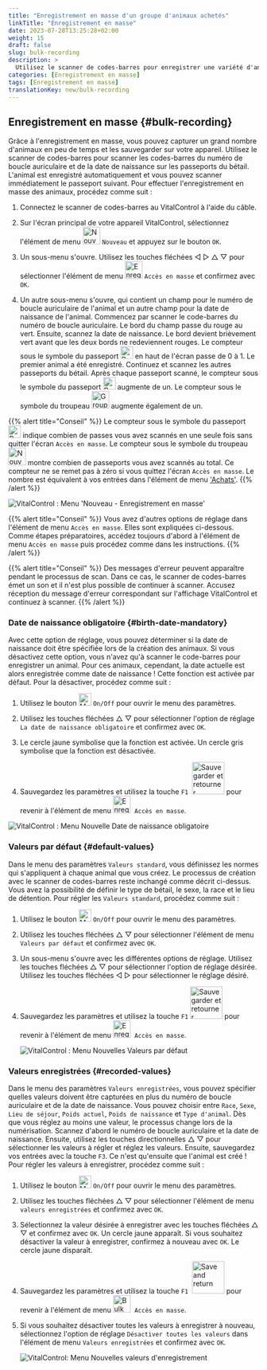 ```yaml
---
title: "Enregistrement en masse d'un groupe d'animaux achetés"
linkTitle: "Enregistrement en masse"
date: 2023-07-28T13:25:28+02:00
weight: 15
draft: false
slug: bulk-recording
description: >
  Utilisez le scanner de codes-barres pour enregistrer une variété d'animaux.
categories: [Enregistrement en masse]
tags: [Enregistrement en masse]
translationKey: new/bulk-recording
---
```

## Enregistrement en masse {#bulk-recording}

Grâce à l'enregistrement en masse, vous pouvez capturer un grand nombre d'animaux en peu de temps et les sauvegarder sur votre appareil. Utilisez le scanner de codes-barres pour scanner les codes-barres du numéro de boucle auriculaire et de la date de naissance sur les passeports du bétail. L'animal est enregistré automatiquement et vous pouvez scanner immédiatement le passeport suivant. Pour effectuer l'enregistrement en masse des animaux, procédez comme suit :

1. Connectez le scanner de codes-barres au VitalControl à l'aide du câble.

2. Sur l'écran principal de votre appareil VitalControl, sélectionnez l'élément de menu <img src="/icons/main/new-animal.svg" width="35" align="bottom" alt="Nouvel animal" /> `Nouveau` et appuyez sur le bouton `OK`.

3. Un sous-menu s'ouvre. Utilisez les touches fléchées ◁ ▷ △ ▽ pour sélectionner l'élément de menu <img src="/icons/main/barcode-scan.svg" width="35" align="bottom" alt="Enregistrement en masse" /> `Accès en masse` et confirmez avec `OK`.

4. Un autre sous-menu s'ouvre, qui contient un champ pour le numéro de boucle auriculaire de l'animal et un autre champ pour la date de naissance de l'animal. Commencez par scanner le code-barres du numéro de boucle auriculaire. Le bord du champ passe du rouge au vert. Ensuite, scannez la date de naissance. Le bord devient brièvement vert avant que les deux bords ne redeviennent rouges. Le compteur sous le symbole du passeport <img src="/icons/header/animal-passports.svg" width="25" align="bottom" alt="Passeports animaux" title="Passeports animaux" /> en haut de l'écran passe de 0 à 1. Le premier animal a été enregistré. Continuez et scannez les autres passeports du bétail. Après chaque passeport scanné, le compteur sous le symbole du passeport <img src="/icons/header/animal-passports.svg" width="25" align="bottom" alt="Passeports animaux" title="Passeports animaux" /> augmente de un. Le compteur sous le symbole du troupeau <img src="/icons/header/group.svg" width="35" align="bottom" alt="Groupe d'animaux"  title="Groupe d'animaux" /> augmente également de un.

{{% alert title="Conseil" %}}
Le compteur sous le symbole du passeport <img src="/icons/header/animal-passports.svg" width="25" align="bottom" alt="Passeports animaliers" title="Passeports animaliers" /> indique combien de passes vous avez scannés en une seule fois sans quitter l'écran `Accès en masse`. Le compteur sous le symbole du troupeau <img src="/icons/header/group.svg" width="35" align="bottom" alt="Nouvel animal" /> montre combien de passeports vous avez scannés au total. Ce compteur ne se remet pas à zéro si vous quittez l'écran `Accès en masse`. Le nombre est équivalent à vos entrées dans l'élément de menu ['Achats'](../new-on-farm/purchased-animals/).
{{% /alert %}}

   ![VitalControl : Menu 'Nouveau - Enregistrement en masse'](../images/bulk-recording.png "Enregistrement en masse")

{{% alert title="Conseil" %}}
Vous avez d'autres options de réglage dans l'élément de menu `Accès en masse`. Elles sont expliquées ci-dessous. Comme étapes préparatoires, accédez toujours d'abord à l'élément de menu `Accès en masse` puis procédez comme dans les instructions.
{{% /alert %}}

{{% alert title="Conseil" %}}
Des messages d'erreur peuvent apparaître pendant le processus de scan. Dans ce cas, le scanner de codes-barres émet un son et il n'est plus possible de continuer à scanner. Accusez réception du message d'erreur correspondant sur l'affichage VitalControl et continuez à scanner.
{{% /alert %}}

### Date de naissance obligatoire {#birth-date-mandatory}

Avec cette option de réglage, vous pouvez déterminer si la date de naissance doit être spécifiée lors de la création des animaux. Si vous désactivez cette option, vous n'avez qu'à scanner le code-barres pour enregistrer un animal. Pour ces animaux, cependant, la date actuelle est alors enregistrée comme date de naissance ! Cette fonction est activée par défaut. Pour la désactiver, procédez comme suit :

1. Utilisez le bouton <img src="/icons/gear.svg" width="25" align="bottom" alt="Menu des paramètres" /> `On/Off` pour ouvrir le menu des paramètres.

2. Utilisez les touches fléchées △ ▽ pour sélectionner l'option de réglage `La date de naissance obligatoire` et confirmez avec `OK`.

3. Le cercle jaune symbolise que la fonction est activée. Un cercle gris symbolise que la fonction est désactivée.

4. Sauvegardez les paramètres et utilisez la touche `F1` &nbsp;<img src="/icons/footer/save_exit.svg" width="65" align="bottom" alt="Sauvegarder et retourner" /> pour revenir à l'élément de menu <img src="/icons/main/barcode-scan.svg" width="35" align="bottom" alt="Enregistrement en masse" />&nbsp; `Accès en masse`.

![VitalControl : Menu Nouvelle Date de naissance obligatoire](../images/birthdate.png "Date de naissance obligatoire")

### Valeurs par défaut {#default-values}

Dans le menu des paramètres `Valeurs standard`, vous définissez les normes qui s'appliquent à chaque animal que vous créez. Le processus de création avec le scanner de codes-barres reste inchangé comme décrit ci-dessus. Vous avez la possibilité de définir le type de bétail, le sexe, la race et le lieu de détention. Pour régler les `Valeurs standard`, procédez comme suit :

1. Utilisez le bouton <img src="/icons/gear.svg" width="25" align="bottom" alt="Menu des paramètres" /> `On/Off` pour ouvrir le menu des paramètres.

2. Utilisez les touches fléchées △ ▽ pour sélectionner l'élément de menu `Valeurs par défaut` et confirmez avec `OK`.

3. Un sous-menu s'ouvre avec les différentes options de réglage. Utilisez les touches fléchées △ ▽ pour sélectionner l'option de réglage désirée. Utilisez les touches fléchées ◁ ▷ pour sélectionner le réglage désiré.

4. Sauvegardez les paramètres et utilisez la touche `F1`&nbsp;<img src="/icons/footer/save_exit.svg" width="65" align="bottom" alt="Sauvegarder et retourner" /> pour revenir à l'élément de menu <img src="/icons/main/barcode-scan.svg" width="35" align="bottom" alt="Enregistrement en masse" />&nbsp; `Accès en masse`.

   ![VitalControl : Menu Nouvelles Valeurs par défaut](../images/defaultvalues.png "Valeurs par défaut")

### Valeurs enregistrées {#recorded-values}

Dans le menu des paramètres `Valeurs enregistrées`, vous pouvez spécifier quelles valeurs doivent être capturées en plus du numéro de boucle auriculaire et de la date de naissance. Vous pouvez choisir entre `Race`, `Sexe`, `Lieu de séjour`, `Poids actuel`, `Poids de naissance` et `Type d'animal`. Dès que vous réglez au moins une valeur, le processus change lors de la numérisation. Scannez d'abord le numéro de boucle auriculaire et la date de naissance. Ensuite, utilisez les touches directionnelles △ ▽ pour sélectionner les valeurs à régler et réglez les valeurs. Ensuite, sauvegardez vos entrées avec la touche `F3`. Ce n'est qu'ensuite que l'animal est créé ! Pour régler les valeurs à enregistrer, procédez comme suit :

1. Utilisez le bouton <img src="/icons/gear.svg" width="25" align="bottom" alt="Menu des paramètres" /> `On/Off` pour ouvrir le menu des paramètres.

2. Utilisez les touches fléchées △ ▽ pour sélectionner l'élément de menu `valeurs enregistrées` et confirmez avec `OK`.

3. Sélectionnez la valeur désirée à enregistrer avec les touches fléchées △ ▽ et confirmez avec `OK`. Un cercle jaune apparaît. Si vous souhaitez désactiver la valeur à enregistrer, confirmez à nouveau avec `OK`. Le cercle jaune disparaît.

4. Sauvegardez les paramètres et utilisez la touche `F1` &nbsp;<img src="/icons/footer/save_exit.svg" width="65" align="bottom" alt="Save and return" /> pour revenir à l'élément de menu <img src="/icons/main/barcode-scan.svg" width="35" align="bottom" alt="Bulk recording" />&nbsp; `Accès en masse`.

5. Si vous souhaitez désactiver toutes les valeurs à enregistrer à nouveau, sélectionnez l'option de réglage `Désactiver toutes les valeurs` dans l'élément de menu `Valeurs enregistrées` et confirmez avec `OK`.

   ![VitalControl: Menu Nouvelles valeurs d'enregistrement](../images/recordvalues.png "Enregistrer les valeurs")
